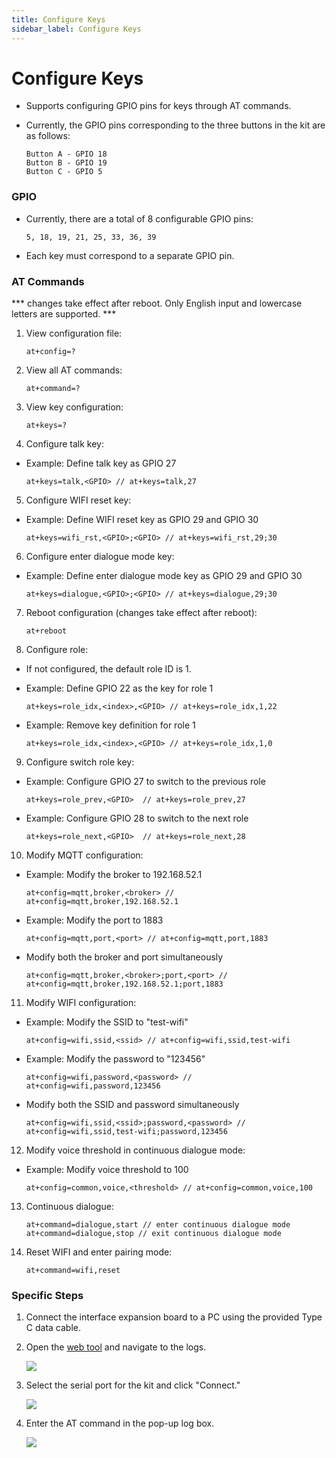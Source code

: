 ```yaml
---
title: Configure Keys
sidebar_label: Configure Keys
---
```


# Configure Keys

* Supports configuring GPIO pins for keys through AT commands.

* Currently, the GPIO pins corresponding to the three buttons in the kit are as follows:

    ```
    Button A - GPIO 18
    Button B - GPIO 19
    Button C - GPIO 5
    ```

### GPIO
    
- Currently, there are a total of 8 configurable GPIO pins:

    ```
    5, 18, 19, 21, 25, 33, 36, 39
    ```

- Each key must correspond to a separate GPIO pin.

### AT Commands

*** changes take effect after reboot. Only English input and lowercase letters are supported. ***

1. View configuration file:
   ```
   at+config=?
   ```

2. View all AT commands:
   ```
   at+command=?
   ```

3. View key configuration:
   ```
   at+keys=?
   ```

4. Configure talk key:

- Example: Define talk key as GPIO 27

    ```
    at+keys=talk,<GPIO> // at+keys=talk,27
    ```

5. Configure WIFI reset key:

- Example: Define WIFI reset key as GPIO 29 and GPIO 30

    ```
    at+keys=wifi_rst,<GPIO>;<GPIO> // at+keys=wifi_rst,29;30
    ```

6. Configure enter dialogue mode key:

- Example: Define enter dialogue mode key as GPIO 29 and GPIO 30

    ```
    at+keys=dialogue,<GPIO>;<GPIO> // at+keys=dialogue,29;30
    ```

7. Reboot configuration (changes take effect after reboot):

   ```
   at+reboot
   ```

8. Configure role:

- If not configured, the default role ID is 1.

- Example: Define GPIO 22 as the key for role 1

    ```
    at+keys=role_idx,<index>,<GPIO> // at+keys=role_idx,1,22
    ```

- Example: Remove key definition for role 1

    ```
    at+keys=role_idx,<index>,<GPIO> // at+keys=role_idx,1,0
    ```

9. Configure switch role key:

- Example: Configure GPIO 27 to switch to the previous role

    ```
    at+keys=role_prev,<GPIO>  // at+keys=role_prev,27
    ```

- Example: Configure GPIO 28 to switch to the next role

    ```
    at+keys=role_next,<GPIO>  // at+keys=role_next,28
    ```

10. Modify MQTT configuration:

- Example: Modify the broker to 192.168.52.1

    ```
    at+config=mqtt,broker,<broker> // at+config=mqtt,broker,192.168.52.1
    ```

- Example: Modify the port to 1883

    ```
    at+config=mqtt,port,<port> // at+config=mqtt,port,1883
    ```

- Modify both the broker and port simultaneously

    ```
    at+config=mqtt,broker,<broker>;port,<port> // at+config=mqtt,broker,192.168.52.1;port,1883
    ```

11. Modify WIFI configuration:

- Example: Modify the SSID to "test-wifi"

    ```
    at+config=wifi,ssid,<ssid> // at+config=wifi,ssid,test-wifi
    ```

- Example: Modify the password to "123456"
    ```
    at+config=wifi,password,<password> // at+config=wifi,password,123456
    ```

- Modify both the SSID and password simultaneously

    ```
    at+config=wifi,ssid,<ssid>;password,<password> // at+config=wifi,ssid,test-wifi;password,123456
    ```

12. Modify voice threshold in continuous dialogue mode:

- Example: Modify voice threshold to 100

    ```
    at+config=common,voice,<threshold> // at+config=common,voice,100
    ```

13. Continuous dialogue:
    ```
    at+command=dialogue,start // enter continuous dialogue mode
    at+command=dialogue,stop // exit continuous dialogue mode
    ```

14. Reset WIFI and enter pairing mode:
    ```
    at+command=wifi,reset
    ```

### Specific Steps

1. Connect the interface expansion board to a PC using the provided Type C data cable.
2. Open the [web tool](https://tool.folotoy.com/index) and navigate to the logs.

    <img src="https://user-images.githubusercontent.com/41461127/281992533-f5204e50-e79e-472c-8edf-398e087f3f91.png" />

3. Select the serial port for the kit and click "Connect."

    <img src="https://user-images.githubusercontent.com/69997928/284516480-089d0383-cf77-45e4-85a5-89527f118714.png" />

4. Enter the AT command in the pop-up log box.

    <img src="https://user-images.githubusercontent.com/69997928/284516660-5dd96e62-f94e-42cb-9d57-119930597230.png" />
